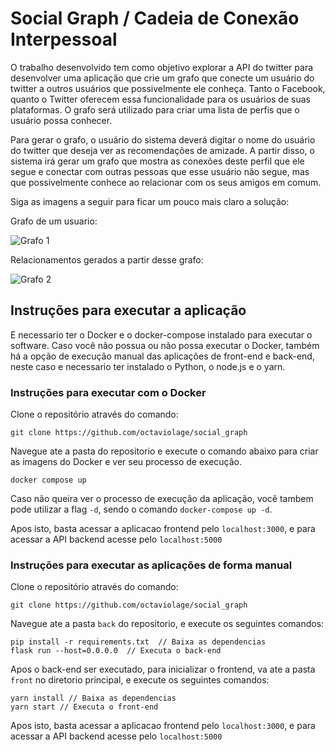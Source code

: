 # Social Graph / Cadeia de Conexão Interpessoal

O trabalho desenvolvido tem como objetivo explorar a API do twitter para desenvolver uma aplicação que crie um grafo que conecte um usuário do twitter a outros usuários que possivelmente ele conheça. Tanto o Facebook, quanto o Twitter oferecem essa funcionalidade para os usuários de suas plataformas. O grafo será utilizado para criar uma lista de perfis que o usuário possa conhecer.

Para gerar o grafo, o usuário do sistema deverá digitar o nome do usuário do twitter que deseja ver as recomendações de amizade. A partir disso, o sistema irá gerar um grafo que mostra as conexões deste perfil que ele segue e conectar com outras pessoas que esse usuário não segue, mas que possivelmente conhece ao relacionar com os seus amigos em comum.

Siga as imagens a seguir para ficar um pouco mais claro a solução:

Grafo de um usuario:

![Grafo 1](https://cdn.discordapp.com/attachments/829533282675851305/851288406125838336/tt_1.png)

Relacionamentos gerados a partir desse grafo:

![Grafo 2](https://cdn.discordapp.com/attachments/829533282675851305/851288418608480315/tt_2.png)

## Instruções para executar a aplicação

E necessario ter o Docker e o docker-compose instalado para executar o software.
Caso você não possua ou não possa executar o Docker, também há a opção de execução manual das aplicações de front-end e back-end, neste caso e necessario ter instalado o Python, o node.js e o yarn.

### Instruções para executar com o Docker

Clone o repositório através do comando:
```
git clone https://github.com/octaviolage/social_graph
```

Navegue ate a pasta do repositorio e execute o comando abaixo para criar as imagens do Docker e ver seu processo de execução.
```
docker compose up
```

Caso não queira ver o processo de execução da aplicação, você tambem pode utilizar a flag ``-d``, sendo o comando ``docker-compose up -d``.

Apos isto, basta acessar a aplicacao frontend pelo ``localhost:3000``, e para acessar a API backend acesse pelo ``localhost:5000``

### Instruções para executar as aplicações de forma manual

Clone o repositório através do comando:
```
git clone https://github.com/octaviolage/social_graph
```

Navegue ate a pasta ``back`` do repositorio, e execute os seguintes comandos:
```
pip install -r requirements.txt  // Baixa as dependencias
flask run --host=0.0.0.0  // Executa o back-end
```

Apos o back-end ser executado, para inicializar o frontend, va ate a pasta ``front`` no diretorio principal, e execute os seguintes comandos:
```
yarn install // Baixa as dependencias
yarn start // Executa o front-end
```

Apos isto, basta acessar a aplicacao frontend pelo ``localhost:3000``, e para acessar a API backend acesse pelo ``localhost:5000``
